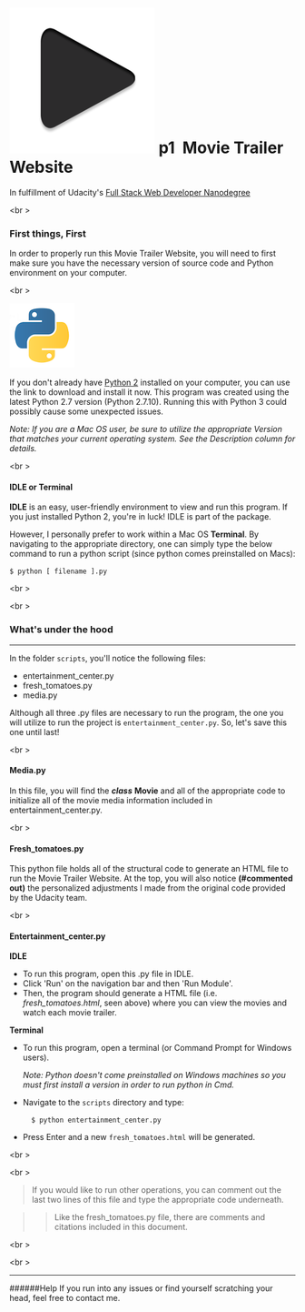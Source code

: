 ![Play icon](img/icon_play.png)
p1 &nbsp;Movie Trailer Website
====

In fulfillment of Udacity's [Full Stack Web Developer Nanodegree](https://www.udacity.com/course/full-stack-web-developer-nanodegree--nd004)

<br \>


### First things, First

In order to properly run this Movie Trailer Website, you will need to first make sure you have the necessary version of source code and Python environment on your computer.

<br \>

![Python icon](img/Sm-pylogo.png)

If you don't already have [Python 2](https://www.python.org/downloads/release/python-2710) installed on your computer, you can use the link to download and install it now. This program was created using the latest Python 2.7 version (Python 2.7.10). Running this with Python 3 could possibly cause some unexpected issues.

*Note: If you are a Mac OS user, be sure to utilize the appropriate Version that matches your current operating system. See the Description column for details.* 

<br \>

#### IDLE or Terminal

**IDLE** is an easy, user-friendly environment to view and run this program. If you just installed Python 2, you're in luck! IDLE is part of the package.

However, I personally prefer to work within a Mac OS **Terminal**. By navigating to the appropriate directory, one can simply type the below command to run a python script (since python comes preinstalled on Macs):

    $ python [ filename ].py

<br \>

<br \>

### What's under the hood
---
In the folder `scripts`, you'll notice the following files:

+ entertainment_center.py
+ fresh_tomatoes.py
+ media.py

Although all three .py files are necessary to run the program, the one you will utilize to run the project is `entertainment_center.py`. So, let's save this one until last!

<br \>

#### Media.py

In this file, you will find the **_class_** __Movie__ and all of the appropriate code to initialize all of the movie media information included in entertainment_center.py. 

<br \>

#### Fresh_tomatoes.py

This python file holds all of the structural code to generate an HTML file to run the Movie Trailer Website. At the top, you will also notice **(#commented out)** the personalized adjustments I made from the original code provided by the Udacity team.

<br \>
   
#### Entertainment_center.py
__IDLE__

* To run this program, open this .py file in IDLE.
* Click 'Run' on the navigation bar and then 'Run Module'.
* Then, the program should generate a HTML file (i.e. _fresh_tomatoes.html_, seen above) where you can view the movies and watch each movie trailer.

__Terminal__

* To run this program, open a terminal (or Command Prompt for Windows users). 

    *Note: Python doesn't come preinstalled on Windows machines so you must first install a version in order to run python in Cmd.*

* Navigate to the `scripts` directory and type:

        $ python entertainment_center.py

* Press Enter and a new `fresh_tomatoes.html` will be generated.

<br \>

<br \>

> If you would like to run other operations, you can comment out the last two lines of this file and type the appropriate code underneath.

> > Like the fresh_tomatoes.py file, there are comments and citations included in this document.

<br \>

<br \> 

---

######Help
If you run into any issues or find yourself scratching your head, 
feel free to contact me. 


